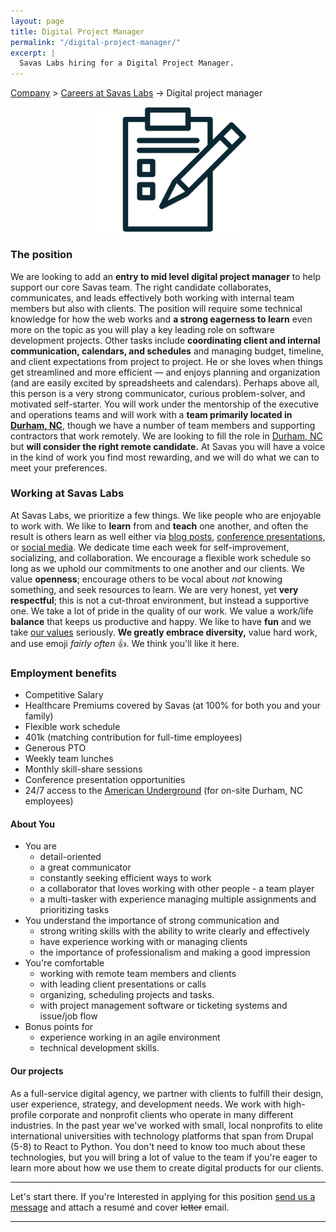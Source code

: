 ```yaml
---
layout: page
title: Digital Project Manager
permalink: "/digital-project-manager/"
excerpt: |
  Savas Labs hiring for a Digital Project Manager.
---
```


[Company](/company) > [Careers at Savas Labs](/careers) -> Digital project manager

<p style="text-align:center;">
  <img src="/assets/img/jobs/digital-project-manager.png" alt="Digital Project Manager" class="center" style="width: 50%; max-width: 300px;">
</p>

### The position
We are looking to add an **entry to mid level digital project manager** to help support our core Savas team. The right candidate collaborates, communicates, and leads effectively both working with internal team members but also with clients. The position will require some technical knowledge for how the web works and **a strong eagerness to learn** even more on the topic as you will play a key leading role on software development projects. Other tasks include **coordinating client and internal communication, calendars, and schedules** and managing budget, timeline, and client expectations from project to project. He or she loves when things get streamlined and more efficient — and enjoys planning and organization (and are easily excited by spreadsheets and calendars). Perhaps above all, this person is a very strong communicator, curious problem-solver, and motivated self-starter. You will work under the mentorship of the executive and operations teams and will work with a **team primarily located in [Durham, NC](/durham)**, though we have a number of team members and supporting contractors that work remotely. We are looking to fill the role in [Durham, NC](/durham) but **will consider the right remote candidate.** At Savas you will have a voice in the kind of work you find most rewarding, and we will do what we can to meet your preferences.

### Working at Savas Labs
At Savas Labs, we prioritize a few things. We like people who are enjoyable to work
with. We like to **learn** from and **teach** one another, and often the result is others
 learn as well either via [blog posts](/blog),
 [conference presentations,](https://events.drupal.org/neworleans2016/sessions/total-value-ownership-drupal-8-and-beyond) or [social media](https://twitter.com/savaslabs).
We dedicate time each week for self-improvement, socializing, and collaboration.
We encourage a flexible work schedule
so long as we uphold our commitments to one another and our clients. We
value **openness**; encourage others to be vocal about _not_ knowing something,
and seek resources to learn. We are very honest, yet **very respectful**; this is not a cut-throat
environment, but instead a supportive one.
We take a lot of pride in the quality of our work. We value a work/life **balance**
that keeps us productive and happy. We like to have **fun** and we take [our values](/mission-and-values) seriously.
**We greatly embrace diversity,** value hard work, and use emoji _fairly often_ :+1:. We think you'll like it here.

### Employment benefits
+ Competitive Salary
+ Healthcare Premiums covered by Savas (at 100% for both you and your family)
+ Flexible work schedule
+ 401k (matching contribution for full-time employees)
+ Generous PTO
+ Weekly team lunches
+ Monthly skill-share sessions
+ Conference presentation opportunities
+ 24/7 access to the [American Underground](http://americanunderground.com/) (for on-site Durham, NC employees)

#### About You
+ You are
  + detail-oriented
  + a great communicator
  + constantly seeking efficient ways to work
  + a collaborator that loves working with other people - a team player
  + a multi-tasker with experience managing multiple assignments and prioritizing tasks
+ You understand the importance of strong communication and
  + strong writing skills with the ability to write clearly and effectively
  + have experience working with or managing clients
  + the importance of professionalism and making a good impression
+ You're comfortable
  + working with remote team members and clients
  + with leading client presentations or calls
  + organizing, scheduling projects and tasks.
  + with project management software or ticketing systems and issue/job flow
+ Bonus points for
  + experience working in an agile environment
  + technical development skills.

#### Our projects
As a full-service digital agency, we partner with clients to fulfill their design, user experience, strategy, and development needs. We work with high-profile corporate and nonprofit clients who operate in many different industries. In the past year we've worked with small, local nonprofits to elite international universities with technology platforms that span from Drupal (5-8) to React to Python. You don't need to know too much about these technologies, but you will bring a lot of value to the team if you're eager to learn more about how we use them to create digital products for our clients.

---

Let's start there.
If you're Interested in applying for this position
<a href="mailto:careers@savaslabs.com">send us a message</a> and attach a resumé and cover ~~letter~~ email.

---